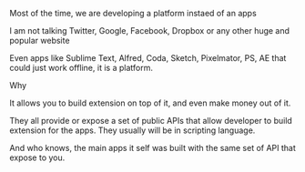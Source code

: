 Most of the time, we are developing a platform instaed of an apps

I am not talking Twitter, Google, Facebook, Dropbox or any other huge and popular website

Even apps like Sublime Text, Alfred, Coda, Sketch, Pixelmator, PS, AE that could just work offline, it is a platform.

Why

It allows you to build extension on top of it, and even make money out of it.

They all provide or expose a set of public APIs that allow developer to build extension for the apps. They usually will be in scripting language.

And who knows, the main apps it self was built with the same set of API that expose to you.


